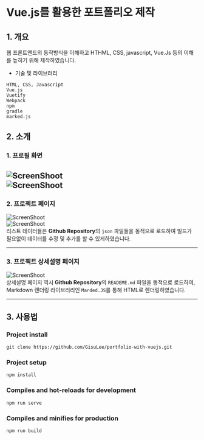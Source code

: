 Vue.js를 활용한 포트폴리오 제작
=======================
## 1. 개요   
웹 프론트엔드의 동작방식을 이해하고 HTHML, CSS, javascript, Vue.Js 등의 이해를 높히기 위해 제작하였습니다.
- 기술 및 라이브러리
```
HTML, CSS, Javascript
Vue.js
Vuetify
Webpack
npm 
gradle
marked.js
```

## 2. 소개   
### 1. 프로필 화면   
![ScreenShoot](https://raw.githubusercontent.com/\oh\\)     
![ScreenShoot](https://raw.githubusercontent.com\g)      
---------------------------------

### 2. 프로젝트 페이지
![ScreenShoot](https://raw.githubusercontent.com/Hyem\creenshoot.png)     
![ScreenShoot](https://raw.githubusercontent.\/VuejsStud/master/h2yem#-portfolio/screenshoot.png)    
리스트 데이터들은 <strong>Github Repository</strong>의 <code>json</code> 파일들을 동적으로 로드하여 빌드가 필요없이 데이터를 수정 및 추가를 할 수 있게하였습니다.

---------------------------------

### 3. 프로젝트 상세설명 페이지
![ScreenShoot](https://raw.githubusercontent.com/HyeminNoh/VuejsStudy/aem-portfolio/screenshoot.png)     
상세설명 페이지 역시 <strong>Github Repository</strong>의 <code>READEME.md</code> 파일을 동적으로 로드하여, Markdown 렌더링 라이브러리인 <code>Marded.JS</code>를 통해 HTML로 렌더링하였습니다.

---------------

## 3. 사용법   
### Project install
```
git clone https://github.com/GisuLee/portfolio-with-vuejs.git 
```
### Project setup
```
npm install
```

### Compiles and hot-reloads for development
```
npm run serve
```

### Compiles and minifies for production
```
npm run build
```
